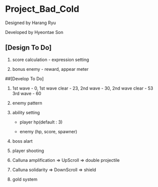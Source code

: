 # Project_Bad_Cold

Designed by Harang Ryu

Developed by Hyeontae Son

## [Design To Do]
1. score calculation - expression setting

2. bonus enemy - reward, appear meter


##[Develop To Do]
1. 1st wave - 0, 1st wave clear - 23,
    2nd wave - 30, 2nd wave clear - 53
    3rd wave - 60
    
2. enemy pattern

3. ability setting

    - player hp(default : 3)
    
    
    - enemy (hp, score, spawner)
4. boss alart

5. player shooting

6. Calluna amplification	=>    UpScroll 	   => double projectile

7. Calluna solidarity	=>    DownScroll    => shield

8. gold system
